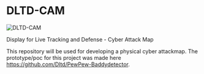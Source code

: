 # DLTD-CAM
![DLTD-CAM](https://github.com/user-attachments/assets/f0469677-188f-4829-a72a-a0d739a07924)

Display for Live Tracking and Defense - Cyber Attack Map

This repository will be used for developing a physical cyber attackmap.
The prototype/poc for this project was made here <https://github.com/Dltd/PewPew-Baddydetector>.
